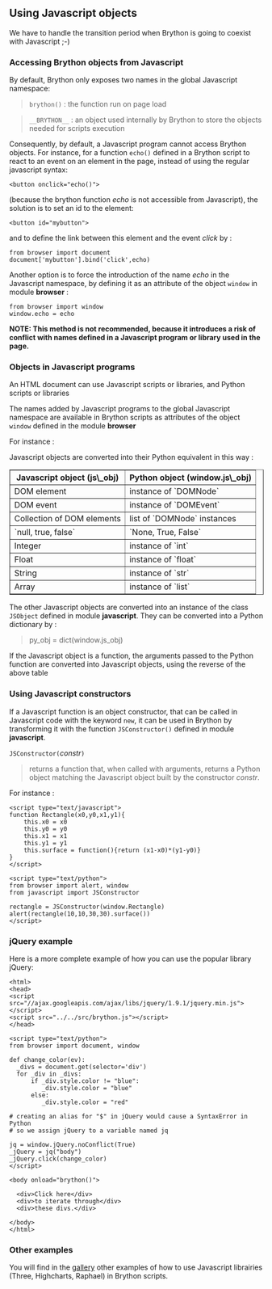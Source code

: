 Using Javascript objects
------------------------

We have to handle the transition period when Brython is going to coexist with 
Javascript ;-)

### Accessing Brython objects from Javascript

By default, Brython only exposes two names in the global Javascript namespace:

> `brython()` : the function run on page load

> `__BRYTHON__` : an object used internally by Brython to store the objects 
> needed for scripts execution

Consequently, by default, a Javascript program cannot access Brython objects.
 For instance, for a function `echo()` defined in a Brython script 
to react to an event on an element in the page, instead of using the regular 
javascript syntax:

    <button onclick="echo()">

(because the brython function _echo_ is not accessible from Javascript), the 
solution is to set an id to the element:

    <button id="mybutton">

and to define the link between this element and the event _click_ by :

    from browser import document
    document['mybutton'].bind('click',echo)

Another option is to force the introduction of the name _echo_ in the 
Javascript namespace, by defining it as an attribute of the object 
`window` in module **browser** :

    from browser import window
    window.echo = echo

<strong>NOTE: This method is not recommended, because it introduces a risk of 
conflict with names defined in a Javascript program or library used in the page.
</strong>

### Objects in Javascript programs

An HTML document can use Javascript scripts or libraries, and Python scripts 
or libraries

The names added by Javascript programs to the global Javascript namespace are
available in Brython scripts as attributes of the object `window` defined in 
the module **browser**

For instance :

>    <script type="text/javascript">
>    circle = {surface:function(r){return 3.14*r*r}}
>    </script>
>    
>    <script type="text/python">
>    from browser import document, window
>
>    document['result'].value = window.circle.surface(10)
>    </script>

Javascript objects are converted into their Python equivalent in this way :

<table border='1' cellpadding=3>

<tr><th>Javascript object (js\_obj)</th><th>Python object (window.js\_obj)</th>
</tr>
<tr><td>DOM element</td><td>instance of `DOMNode`</td></tr>
<tr><td>DOM event</td><td>instance of `DOMEvent`</td></tr>
<tr><td>Collection of DOM elements</td><td>list of `DOMNode` instances</td>
</tr>
<tr><td>`null, true, false`</td><td>`None, True, False`</td></tr>
<tr><td>Integer</td><td>instance of `int`</td></tr>
<tr><td>Float</td><td>instance of `float`</td></tr>
<tr><td>String</td><td>instance of `str`</td></tr>
<tr><td>Array</td><td>instance of `list`</td></tr>
</table>

The other Javascript objects are converted into an instance of the class
`JSObject` defined in module **javascript**. They can be converted into
a Python dictionary by :

>    py_obj = dict(window.js_obj)

If the Javascript object is a function, the arguments passed to the Python
function are converted into Javascript objects, using the reverse of the
above table

### Using Javascript constructors

If a Javascript function is an object constructor, that can be called in 
Javascript code with the keyword `new`, it can be used in Brython by 
transforming it with the function `JSConstructor()` defined in module 
**javascript**.

`JSConstructor(`_constr_`)`

> returns a function that, when called with arguments, returns a Python object 
matching the Javascript object built by the constructor _constr_.

For instance :

    <script type="text/javascript">
    function Rectangle(x0,y0,x1,y1){
        this.x0 = x0
        this.y0 = y0
        this.x1 = x1
        this.y1 = y1
        this.surface = function(){return (x1-x0)*(y1-y0)}
    }
    </script>
    
    <script type="text/python">
    from browser import alert, window
    from javascript import JSConstructor

    rectangle = JSConstructor(window.Rectangle)
    alert(rectangle(10,10,30,30).surface())
    </script>

### jQuery example

Here is a more complete example of how you can use the popular library jQuery:

    <html>
    <head>
    <script src="//ajax.googleapis.com/ajax/libs/jquery/1.9.1/jquery.min.js">
    </script>
    <script src="../../src/brython.js"></script>
    </head>
    
    <script type="text/python">
    from browser import document, window
    
    def change_color(ev):
      _divs = document.get(selector='div')
      for _div in _divs:
          if _div.style.color != "blue":
             _div.style.color = "blue"
          else:
             _div.style.color = "red"
    
    # creating an alias for "$" in jQuery would cause a SyntaxError in Python
    # so we assign jQuery to a variable named jq

    jq = window.jQuery.noConflict(True)
    _jQuery = jq("body")
    _jQuery.click(change_color)    
    </script>
    
    <body onload="brython()">

      <div>Click here</div>
      <div>to iterate through</div>
      <div>these divs.</div>
     
    </body>
    </html>

    
### Other examples

You will find in the [gallery](../../gallery/gallery_en.html) other examples
of how to use Javascript librairies (Three, Highcharts, Raphael) in Brython 
scripts.
